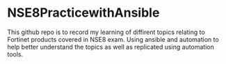 # NSE8PracticewithAnsible
This github repo is to record my learning of diffirent topics relating to Fortinet products covered in NSE8 exam. Using ansible and automation to help better understand the topics as well as replicated using automation tools.
